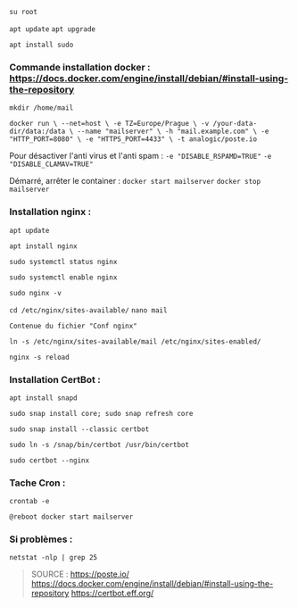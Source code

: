 `su root`

`apt update`
`apt upgrade`

`apt install sudo`

 ### Commande installation docker : https://docs.docker.com/engine/install/debian/#install-using-the-repository


`mkdir /home/mail`

`docker run \
    --net=host \
    -e TZ=Europe/Prague \
    -v /your-data-dir/data:/data \
    --name "mailserver" \
    -h "mail.example.com" \
    -e "HTTP_PORT=8080" \
    -e "HTTPS_PORT=4433" \
    -t analogic/poste.io`

Pour désactiver l'anti virus et l'anti spam :
	`-e "DISABLE_RSPAMD=TRUE"`
	`-e "DISABLE_CLAMAV=TRUE"`


Démarré, arrêter le container :
	`docker start mailserver`
	`docker stop mailserver`


 ### Installation nginx :

`apt update`

`apt install nginx`

`sudo systemctl status nginx`

`sudo systemctl enable nginx`

`sudo nginx -v`



`cd /etc/nginx/sites-available/`
`nano mail`

`Contenue du fichier "Conf nginx"`

`ln -s /etc/nginx/sites-available/mail /etc/nginx/sites-enabled/`

`nginx -s reload`

 ### Installation CertBot :

`apt install snapd`

`sudo snap install core; sudo snap refresh core`

`sudo snap install --classic certbot`

`sudo ln -s /snap/bin/certbot /usr/bin/certbot`

`sudo certbot --nginx`

 ### Tache Cron :

`crontab -e`

`@reboot docker start mailserver`

 ### Si problèmes :

`netstat -nlp | grep 25`

> SOURCE : https://poste.io/
> https://docs.docker.com/engine/install/debian/#install-using-the-repository
> https://certbot.eff.org/


